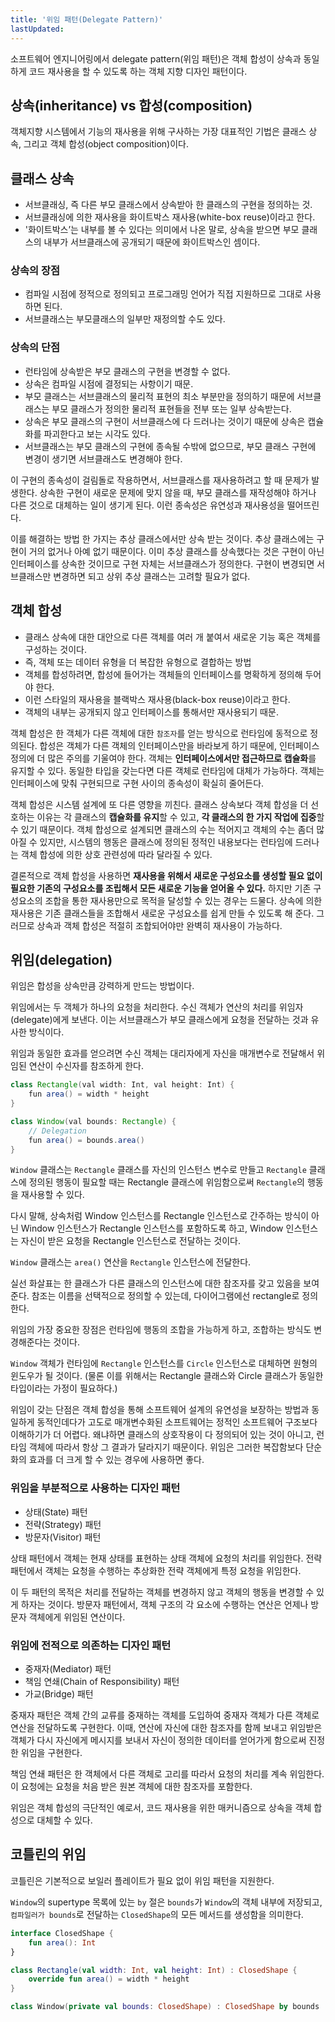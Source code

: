 ```yaml
---
title: '위임 패턴(Delegate Pattern)'
lastUpdated: 
---
```


소프트웨어 엔지니어링에서 delegate pattern(위임 패턴)은 객체 합성이 상속과 동일하게 코드 재사용을 할 수 있도록 하는 객체 지향 디자인 패턴이다.

## 상속(inheritance) vs 합성(composition)
객체지향 시스템에서 기능의 재사용을 위해 구사하는 가장 대표적인 기법은 클래스 상속, 그리고 객체 합성(object composition)이다.

## 클래스 상속

- 서브클래싱, 즉 다른 부모 클래스에서 상속받아 한 클래스의 구현을 정의하는 것.
- 서브클래싱에 의한 재사용을 화이트박스 재사용(white-box reuse)이라고 한다.
- '화이트박스’는 내부를 볼 수 있다는 의미에서 나온 말로, 상속을 받으면 부모 클래스의 내부가 서브클래스에 공개되기 때문에 화이트박스인 셈이다.

### 상속의 장점

- 컴파일 시점에 정적으로 정의되고 프로그래밍 언어가 직접 지원하므로 그대로 사용하면 된다.
- 서브클래스는 부모클래스의 일부만 재정의할 수도 있다.

### 상속의 단점

- 런타임에 상속받은 부모 클래스의 구현을 변경할 수 없다.
- 상속은 컴파일 시점에 결정되는 사항이기 때문.
- 부모 클래스는 서브클래스의 물리적 표현의 최소 부분만을 정의하기 때문에 서브클래스는 부모 클래스가 정의한 물리적 표현들을 전부 또는 일부 상속받는다.
- 상속은 부모 클래스의 구현이 서브클래스에 다 드러나는 것이기 때문에 상속은 캡슐화를 파괴한다고 보는 시각도 있다.
- 서브클래스는 부모 클래스의 구현에 종속될 수밖에 없으므로, 부모 클래스 구현에 변경이 생기면 서브클래스도 변경해야 한다.

이 구현의 종속성이 걸림돌로 작용하면서, 서브클래스를 재사용하려고 할 때 문제가 발생한다. 상속한 구현이 새로운 문제에 맞지 않을 때, 부모 클래스를 재작성해야 하거나 다른 것으로 대체하는 일이 생기게 된다. 이런 종속성은 유연성과 재사용성을 떨어뜨린다.

이를 해결하는 방법 한 가지는 추상 클래스에서만 상속 받는 것이다. 추상 클래스에는 구현이 거의 없거나 아예 없기 때문이다. 이미 추상 클래스를 상속했다는 것은 구현이 아닌 인터페이스를 상속한 것이므로 구현 자체는 서브클래스가 정의한다. 구현이 변경되면 서브클래스만 변경하면 되고 상위 추상 클래스는 고려할 필요가 없다.

## 객체 합성
- 클래스 상속에 대한 대안으로 다른 객체를 여러 개 붙여서 새로운 기능 혹은 객체를 구성하는 것이다.
- 즉, 객체 또는 데이터 유형을 더 복잡한 유형으로 결합하는 방법
- 객체를 합성하려면, 합성에 들어가는 객체들의 인터페이스를 명확하게 정의해 두어야 한다.
- 이런 스타일의 재사용을 블랙박스 재사용(black-box reuse)이라고 한다.
- 객체의 내부는 공개되지 않고 인터페이스를 통해서만 재사용되기 때문.

객체 합성은 한 객체가 다른 객체에 대한 `참조자`를 얻는 방식으로 런타임에 동적으로 정의된다. 합성은 객체가 다른 객체의 인터페이스만을 바라보게 하기 때문에, 인터페이스 정의에 더 많은 주의를 기울여야 한다. 객체는 **인터페이스에서만 접근하므로 캡슐화**를 유지할 수 있다. 동일한 타입을 갖는다면 다른 객체로 런타임에 대체가 가능하다. 객체는 인터페이스에 맞춰 구현되므로 구현 사이의 종속성이 확실히 줄어든다.

객체 합성은 시스템 설계에 또 다른 영향을 끼친다. 클래스 상속보다 객체 합성을 더 선호하는 이유는 각 클래스의 **캡슐화를 유지**할 수 있고, **각 클래스의 한 가지 작업에 집중**할 수 있기 때문이다. 객체 합성으로 설계되면 클래스의 수는 적어지고 객체의 수는 좀더 많아질 수 있지만, 시스템의 행동은 클래스에 정의된 정적인 내용보다는 런타임에 드러나는 객체 합성에 의한 상호 관련성에 따라 달라질 수 있다.

결론적으로 객체 합성을 사용하면 **재사용을 위해서 새로운 구성요소를 생성할 필요 없이 필요한 기존의 구성요소를 조립해서 모든 새로운 기능을 얻어올 수 있다.** 하지만 기존 구성요소의 조합을 통한 재사용만으로 목적을 달성할 수 있는 경우는 드물다. 상속에 의한 재사용은 기존 클래스들을 조합해서 새로운 구성요소를 쉽게 만들 수 있도록 해 준다. 그러므로 상속과 객체 합성은 적절히 조합되어야만 완벽히 재사용이 가능하다.

## 위임(delegation)

위임은 합성을 상속만큼 강력하게 만드는 방법이다.

위임에서는 두 객체가 하나의 요청을 처리한다. 수신 객체가 연산의 처리를 위임자(delegate)에게 보낸다. 이는 서브클래스가 부모 클래스에게 요청을 전달하는 것과 유사한 방식이다.

위임과 동일한 효과를 얻으려면 수신 객체는 대리자에게 자신을 매개변수로 전달해서 위임된 연산이 수신자를 참조하게 한다.

```java
class Rectangle(val width: Int, val height: Int) {
    fun area() = width * height
}

class Window(val bounds: Rectangle) {
    // Delegation
    fun area() = bounds.area()
}
```

`Window` 클래스는 `Rectangle` 클래스를 자신의 인스턴스 변수로 만들고 `Rectangle` 클래스에 정의된 행동이 필요할 때는 Rectangle 클래스에 위임함으로써 `Rectangle`의 행동을 재사용할 수 있다.

다시 말해, 상속처럼 Window 인스턴스를 Rectangle 인스턴스로 간주하는 방식이 아닌 Window 인스턴스가 Rectangle 인스턴스를 포함하도록 하고, Window 인스턴스는 자신이 받은 요청을 Rectangle 인스턴스로 전달하는 것이다.


`Window` 클래스는 `area()` 연산을 `Rectangle` 인스턴스에 전달한다.

실선 화살표는 한 클래스가 다른 클래스의 인스턴스에 대한 참조자를 갖고 있음을 보여준다. 참조는 이름을 선택적으로 정의할 수 있는데, 다이어그램에선 rectangle로 정의한다.

위임의 가장 중요한 장점은 런타임에 행동의 조합을 가능하게 하고, 조합하는 방식도 변경해준다는 것이다.

`Window` 객체가 런타임에 `Rectangle` 인스턴스를 `Circle` 인스턴스로 대체하면 원형의 윈도우가 될 것이다. (물론 이를 위해서는 Rectangle 클래스와 Circle 클래스가 동일한 타입이라는 가정이 필요하다.)

위임이 갖는 단점은 객체 합성을 통해 소프트웨어 설계의 유연성을 보장하는 방법과 동일하게 동적인데다가 고도로 매개변수화된 소프트웨어는 정적인 소프트웨어 구조보다 이해하기가 더 어렵다. 왜냐하면 클래스의 상호작용이 다 정의되어 있는 것이 아니고, 런타임 객체에 따라서 항상 그 결과가 달라지기 때문이다. 위임은 그러한 복잡함보다 단순화의 효과를 더 크게 할 수 있는 경우에 사용하면 좋다. 

### 위임을 부분적으로 사용하는 디자인 패턴

- 상태(State) 패턴
- 전략(Strategy) 패턴
- 방문자(Visitor) 패턴
  
상태 패턴에서 객체는 현재 상태를 표현하는 상태 객체에 요청의 처리를 위임한다. 전략 패턴에서 객체는 요청을 수행하는 추상화한 전략 객체에게 특정 요청을 위임한다.

이 두 패턴의 목적은 처리를 전달하는 객체를 변경하지 않고 객체의 행동을 변경할 수 있게 하자는 것이다.
방문자 패턴에서, 객체 구조의 각 요소에 수행하는 연산은 언제나 방문자 객체에게 위임된 연산이다.

### 위임에 전적으로 의존하는 디자인 패턴

- 중재자(Mediator) 패턴
- 책임 연쇄(Chain of Responsibility) 패턴
- 가교(Bridge) 패턴

중재자 패턴은 객체 간의 교류를 중재하는 객체를 도입하여 중재자 객체가 다른 객체로 연산을 전달하도록 구현한다. 이때, 연산에 자신에 대한 참조자를 함께 보내고 위임받은 객체가 다시 자신에게 메시지를 보내서 자신이 정의한 데이터를 얻어가게 함으로써 진정한 위임을 구현한다.

책임 연쇄 패턴은 한 객체에서 다른 객체로 고리를 따라서 요청의 처리를 계속 위임한다. 이 요청에는 요청을 처음 받은 원본 객체에 대한 참조자를 포함한다.

위임은 객체 합성의 극단적인 예로서, 코드 재사용을 위한 매커니즘으로 상속을 객체 합성으로 대체할 수 있다.

## 코틀린의 위임

코틀린은 기본적으로 보일러 플레이트가 필요 없이 위임 패턴을 지원한다.

`Window`의 supertype 목록에 있는 `by` 절은 `bounds`가 `Window`의 객체 내부에 저장되고, `컴파일러가 bounds`로 전달하는 `ClosedShape`의 모든 메서드를 생성함을 의미한다.

```kotlin
interface ClosedShape {
    fun area(): Int
}

class Rectangle(val width: Int, val height: Int) : ClosedShape {
    override fun area() = width * height
}

class Window(private val bounds: ClosedShape) : ClosedShape by bounds
```